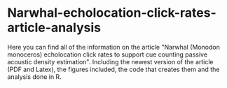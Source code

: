 # Narwhal-echolocation-click-rates-article-analysis
Here you can find all of the information on the article "Narwhal (Monodon monoceros) echolocation click rates to support cue counting passive acoustic density estimation". Including the newest version of the article (PDF and Latex), the figures included, the code that creates them and the analysis done in R.
